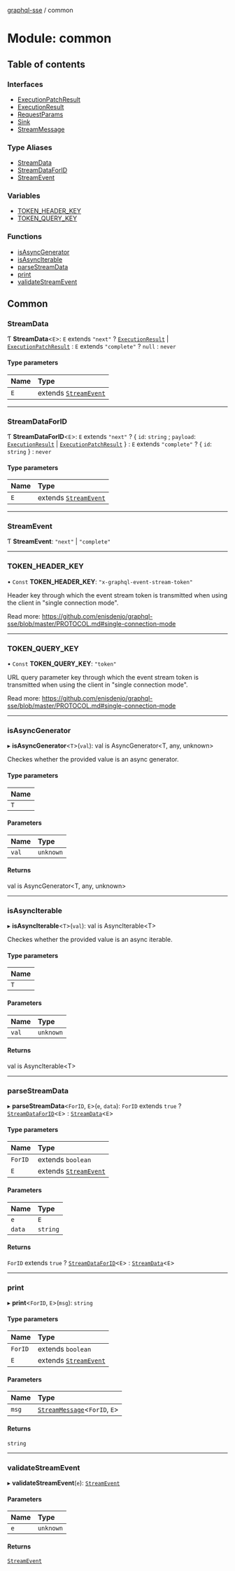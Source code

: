 [graphql-sse](../README.md) / common

# Module: common

## Table of contents

### Interfaces

- [ExecutionPatchResult](../interfaces/common.ExecutionPatchResult.md)
- [ExecutionResult](../interfaces/common.ExecutionResult.md)
- [RequestParams](../interfaces/common.RequestParams.md)
- [Sink](../interfaces/common.Sink.md)
- [StreamMessage](../interfaces/common.StreamMessage.md)

### Type Aliases

- [StreamData](common.md#streamdata)
- [StreamDataForID](common.md#streamdataforid)
- [StreamEvent](common.md#streamevent)

### Variables

- [TOKEN\_HEADER\_KEY](common.md#token_header_key)
- [TOKEN\_QUERY\_KEY](common.md#token_query_key)

### Functions

- [isAsyncGenerator](common.md#isasyncgenerator)
- [isAsyncIterable](common.md#isasynciterable)
- [parseStreamData](common.md#parsestreamdata)
- [print](common.md#print)
- [validateStreamEvent](common.md#validatestreamevent)

## Common

### StreamData

Ƭ **StreamData**<`E`\>: `E` extends ``"next"`` ? [`ExecutionResult`](../interfaces/common.ExecutionResult.md) \| [`ExecutionPatchResult`](../interfaces/common.ExecutionPatchResult.md) : `E` extends ``"complete"`` ? ``null`` : `never`

#### Type parameters

| Name | Type |
| :------ | :------ |
| `E` | extends [`StreamEvent`](common.md#streamevent) |

___

### StreamDataForID

Ƭ **StreamDataForID**<`E`\>: `E` extends ``"next"`` ? { `id`: `string` ; `payload`: [`ExecutionResult`](../interfaces/common.ExecutionResult.md) \| [`ExecutionPatchResult`](../interfaces/common.ExecutionPatchResult.md)  } : `E` extends ``"complete"`` ? { `id`: `string`  } : `never`

#### Type parameters

| Name | Type |
| :------ | :------ |
| `E` | extends [`StreamEvent`](common.md#streamevent) |

___

### StreamEvent

Ƭ **StreamEvent**: ``"next"`` \| ``"complete"``

___

### TOKEN\_HEADER\_KEY

• `Const` **TOKEN\_HEADER\_KEY**: ``"x-graphql-event-stream-token"``

Header key through which the event stream token is transmitted
when using the client in "single connection mode".

Read more: https://github.com/enisdenjo/graphql-sse/blob/master/PROTOCOL.md#single-connection-mode

___

### TOKEN\_QUERY\_KEY

• `Const` **TOKEN\_QUERY\_KEY**: ``"token"``

URL query parameter key through which the event stream token is transmitted
when using the client in "single connection mode".

Read more: https://github.com/enisdenjo/graphql-sse/blob/master/PROTOCOL.md#single-connection-mode

___

### isAsyncGenerator

▸ **isAsyncGenerator**<`T`\>(`val`): val is AsyncGenerator<T, any, unknown\>

Checkes whether the provided value is an async generator.

#### Type parameters

| Name |
| :------ |
| `T` |

#### Parameters

| Name | Type |
| :------ | :------ |
| `val` | `unknown` |

#### Returns

val is AsyncGenerator<T, any, unknown\>

___

### isAsyncIterable

▸ **isAsyncIterable**<`T`\>(`val`): val is AsyncIterable<T\>

Checkes whether the provided value is an async iterable.

#### Type parameters

| Name |
| :------ |
| `T` |

#### Parameters

| Name | Type |
| :------ | :------ |
| `val` | `unknown` |

#### Returns

val is AsyncIterable<T\>

___

### parseStreamData

▸ **parseStreamData**<`ForID`, `E`\>(`e`, `data`): `ForID` extends ``true`` ? [`StreamDataForID`](common.md#streamdataforid)<`E`\> : [`StreamData`](common.md#streamdata)<`E`\>

#### Type parameters

| Name | Type |
| :------ | :------ |
| `ForID` | extends `boolean` |
| `E` | extends [`StreamEvent`](common.md#streamevent) |

#### Parameters

| Name | Type |
| :------ | :------ |
| `e` | `E` |
| `data` | `string` |

#### Returns

`ForID` extends ``true`` ? [`StreamDataForID`](common.md#streamdataforid)<`E`\> : [`StreamData`](common.md#streamdata)<`E`\>

___

### print

▸ **print**<`ForID`, `E`\>(`msg`): `string`

#### Type parameters

| Name | Type |
| :------ | :------ |
| `ForID` | extends `boolean` |
| `E` | extends [`StreamEvent`](common.md#streamevent) |

#### Parameters

| Name | Type |
| :------ | :------ |
| `msg` | [`StreamMessage`](../interfaces/common.StreamMessage.md)<`ForID`, `E`\> |

#### Returns

`string`

___

### validateStreamEvent

▸ **validateStreamEvent**(`e`): [`StreamEvent`](common.md#streamevent)

#### Parameters

| Name | Type |
| :------ | :------ |
| `e` | `unknown` |

#### Returns

[`StreamEvent`](common.md#streamevent)
